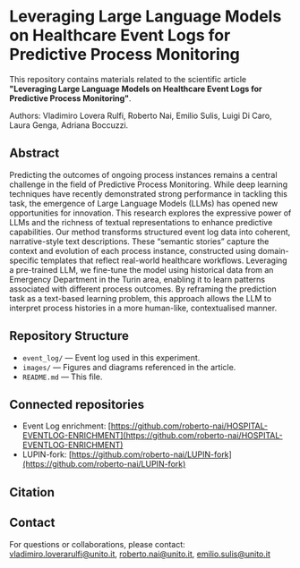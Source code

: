 # Leveraging Large Language Models on Healthcare Event Logs for Predictive Process Monitoring

This repository contains materials related to the scientific article **"Leveraging Large Language Models on Healthcare Event Logs for Predictive Process Monitoring"**.  

Authors: Vladimiro Lovera Rulfi, Roberto Nai, Emilio Sulis, Luigi Di Caro, Laura Genga, Adriana Boccuzzi.  

## Abstract

Predicting the outcomes of ongoing process instances remains a central challenge in the field of Predictive Process Monitoring. While deep learning techniques have recently demonstrated strong performance in tackling this task, the emergence of Large Language Models (LLMs) has opened new opportunities for innovation.  This research explores the expressive power of LLMs and the richness of textual representations to enhance predictive capabilities. 
Our method transforms structured event log data into coherent, narrative-style text descriptions. These “semantic stories” capture the context and evolution of each process instance, constructed using domain-specific templates that reflect real-world healthcare workflows. Leveraging a pre-trained LLM, we fine-tune the model using historical data from an Emergency Department in the Turin area, enabling it to learn patterns associated with different process outcomes. 
By reframing the prediction task as a text-based learning problem, this approach allows the LLM to interpret process histories in a more human-like, contextualised manner.

## Repository Structure

- `event_log/` — Event log used in this experiment.
- `images/` — Figures and diagrams referenced in the article.
- `README.md` — This file.


## Connected repositories
- Event Log enrichment: [https://github.com/roberto-nai/HOSPITAL-EVENTLOG-ENRICHMENT](https://github.com/roberto-nai/HOSPITAL-EVENTLOG-ENRICHMENT)
- LUPIN-fork: [https://github.com/roberto-nai/LUPIN-fork](https://github.com/roberto-nai/LUPIN-fork)

## Citation


## Contact

For questions or collaborations, please contact: [vladimiro.loverarulfi@unito.it](vladimiro.loverarulfi@unito.it), [roberto.nai@unito.it](mailto:roberto.nai@unito.it), [emilio.sulis@unito.it](mailto:emilio.suli@unito.it)